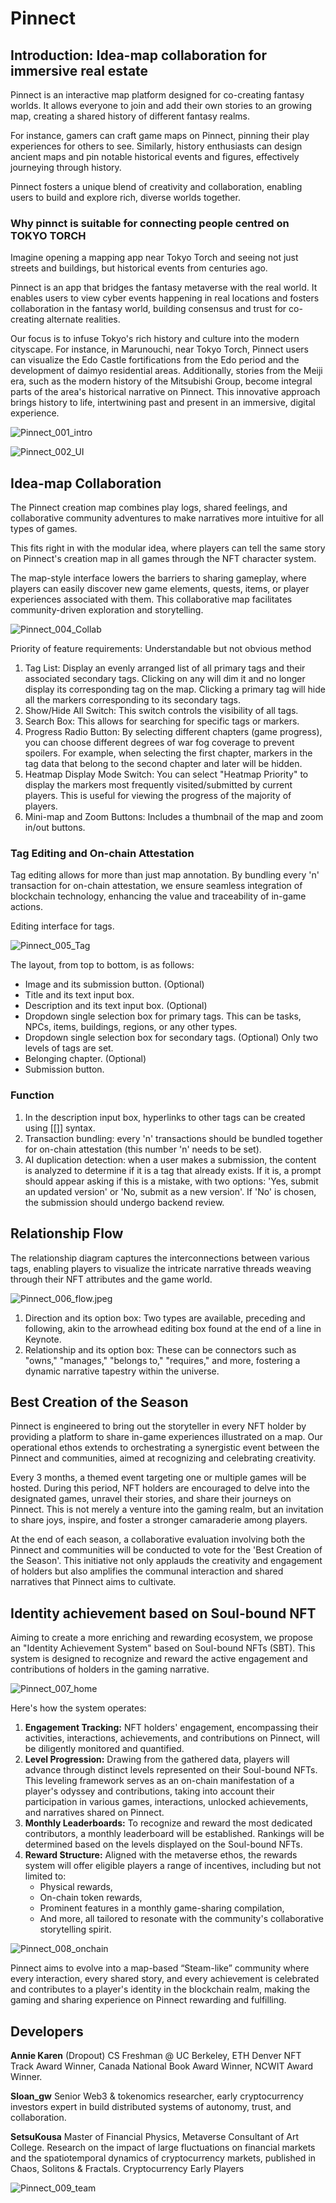 # Pinnect

## Introduction: Idea-map collaboration for immersive real estate

Pinnect is an interactive map platform designed for co-creating fantasy worlds. It allows everyone to join and add their own stories to an growing map, creating a shared history of different fantasy realms.

For instance, gamers can craft game maps on Pinnect, pinning their play experiences for others to see. Similarly, history enthusiasts can design ancient maps and pin notable historical events and figures, effectively journeying through history.

Pinnect fosters a unique blend of creativity and collaboration, enabling users to build and explore rich, diverse worlds together.

### Why pinnct is suitable for connecting people centred on TOKYO TORCH

Imagine opening a mapping app near Tokyo Torch and seeing not just streets and buildings, but historical events from centuries ago.

Pinnect is an app that bridges the fantasy metaverse with the real world. It enables users to view cyber events happening in real locations and fosters collaboration in the fantasy world, building consensus and trust for co-creating alternate realities.

Our focus is to infuse Tokyo's rich history and culture into the modern cityscape. For instance, in Marunouchi, near Tokyo Torch, Pinnect users can visualize the Edo Castle fortifications from the Edo period and the development of daimyo residential areas. Additionally, stories from the Meiji era, such as the modern history of the Mitsubishi Group, become integral parts of the area's historical narrative on Pinnect. This innovative approach brings history to life, intertwining past and present in an immersive, digital experience.

![Pinnect_001_intro](/images/Pinnect_001_intro.jpg)

![Pinnect_002_UI](/images/Pinnect_002_UI.jpeg)

## Idea-map Collaboration

The Pinnect creation map combines play logs, shared feelings, and collaborative community adventures to make narratives more intuitive for all types of games.

This fits right in with the modular idea, where players can tell the same story on Pinnect's creation map in all games through the NFT character system.

The map-style interface lowers the barriers to sharing gameplay, where players can easily discover new game elements, quests, items, or player experiences associated with them. This collaborative map facilitates community-driven exploration and storytelling.

![Pinnect_004_Collab](/images/Pinnect_004_Collab.jpeg)

Priority of feature requirements: Understandable but not obvious method
1. Tag List: Display an evenly arranged list of all primary tags and their associated secondary tags. Clicking on any will dim it and no longer display its corresponding tag on the map. Clicking a primary tag will hide all the markers corresponding to its secondary tags.
2. Show/Hide All Switch: This switch controls the visibility of all tags.
3. Search Box: This allows for searching for specific tags or markers.
4. Progress Radio Button: By selecting different chapters (game progress), you can choose different degrees of war fog coverage to prevent spoilers. For example, when selecting the first chapter, markers in the tag data that belong to the second chapter and later will be hidden.
5. Heatmap Display Mode Switch: You can select "Heatmap Priority" to display the markers most frequently visited/submitted by current players. This is useful for viewing the progress of the majority of players.
6. Mini-map and Zoom Buttons: Includes a thumbnail of the map and zoom in/out buttons.

### Tag Editing and On-chain Attestation

Tag editing allows for more than just map annotation. By bundling every 'n' transaction for on-chain attestation, we ensure seamless integration of blockchain technology, enhancing the value and traceability of in-game actions.

Editing interface for tags.

![Pinnect_005_Tag](/images/Pinnect_005_Tag.png)

The layout, from top to bottom, is as follows:
- Image and its submission button. (Optional)
- Title and its text input box.
- Description and its text input box. (Optional)
- Dropdown single selection box for primary tags.
  This can be tasks, NPCs, items, buildings, regions, or any other types.
- Dropdown single selection box for secondary tags. (Optional)
  Only two levels of tags are set.
- Belonging chapter. (Optional)
- Submission button.

### Function
1. In the description input box, hyperlinks to other tags can be created using [[]] syntax.
2. Transaction bundling: every 'n' transactions should be bundled together for on-chain attestation (this number 'n' needs to be set).
3. AI duplication detection: when a user makes a submission, the content is analyzed to determine if it is a tag that already exists. If it is, a prompt should appear asking if this is a mistake, with two options: 'Yes, submit an updated version' or 'No, submit as a new version'. If 'No' is chosen, the submission should undergo backend review.

## Relationship Flow
The relationship diagram captures the interconnections between various tags, enabling players to visualize the intricate narrative threads weaving through their NFT attributes and the game world.

![Pinnect_006_flow.jpeg](/images/Pinnect_006_flow.jpeg)

1. Direction and its option box: Two types are available, preceding and following, akin to the arrowhead editing box found at the end of a line in Keynote.
2. Relationship and its option box: These can be connectors such as "owns," "manages," "belongs to," "requires," and more, fostering a dynamic narrative tapestry within the universe.

## Best Creation of the Season

Pinnect is engineered to bring out the storyteller in every NFT holder by providing a platform to share in-game experiences illustrated on a map. Our operational ethos extends to orchestrating a synergistic event between the Pinnect and communities, aimed at recognizing and celebrating creativity.

Every 3 months, a themed event targeting one or multiple games will be hosted. During this period, NFT holders are encouraged to delve into the designated games, unravel their stories, and share their journeys on Pinnect. This is not merely a venture into the gaming realm, but an invitation to share joys, inspire, and foster a stronger camaraderie among players.

At the end of each season, a collaborative evaluation involving both the Pinnect and communities will be conducted to vote for the 'Best Creation of the Season'. This initiative not only applauds the creativity and engagement of holders but also amplifies the communal interaction and shared narratives that Pinnect aims to cultivate.

## Identity achievement based on Soul-bound NFT

Aiming to create a more enriching and rewarding ecosystem, we propose an "Identity Achievement System" based on Soul-bound NFTs (SBT). This system is designed to recognize and reward the active engagement and contributions of holders in the gaming narrative.

![Pinnect_007_home](/images/Pinnect_007_home.png)

Here's how the system operates:

1. **Engagement Tracking:** NFT holders' engagement, encompassing their activities, interactions, achievements, and contributions on Pinnect, will be diligently monitored and quantified.
2. **Level Progression:** Drawing from the gathered data, players will advance through distinct levels represented on their Soul-bound NFTs. This leveling framework serves as an on-chain manifestation of a player's odyssey and contributions, taking into account their participation in various games, interactions, unlocked achievements, and narratives shared on Pinnect.
3. **Monthly Leaderboards:** To recognize and reward the most dedicated contributors, a monthly leaderboard will be established. Rankings will be determined based on the levels displayed on the Soul-bound NFTs.
4. **Reward Structure:** Aligned with the metaverse ethos, the rewards system will offer eligible players a range of incentives, including but not limited to:
    - Physical rewards,
    - On-chain token rewards,
    - Prominent features in a monthly game-sharing compilation,
    - And more, all tailored to resonate with the community's collaborative storytelling spirit.

![Pinnect_008_onchain](/images/Pinnect_008_onchain.jpeg)

Pinnect aims to evolve into a map-based “Steam-like” community where every interaction, every shared story, and every achievement is celebrated and contributes to a player's identity in the blockchain realm, making the gaming and sharing experience on Pinnect rewarding and fulfilling.

## Developers
**Annie Karen**
(Dropout) CS Freshman @ UC Berkeley, ETH Denver NFT Track Award Winner, Canada National Book Award Winner, NCWIT Award Winner.

**Sloan_gw**
Senior Web3 & tokenomics researcher, early cryptocurrency investors expert in build distributed systems of autonomy, trust, and collaboration.

**SetsuKousa**
Master of Financial Physics, Metaverse Consultant of Art College. Research on the impact of large fluctuations on financial markets and the spatiotemporal dynamics of cryptocurrency markets, published in Chaos, Solitons & Fractals. Cryptocurrency Early Players

![Pinnect_009_team](/images/Pinnect_009_team.png)